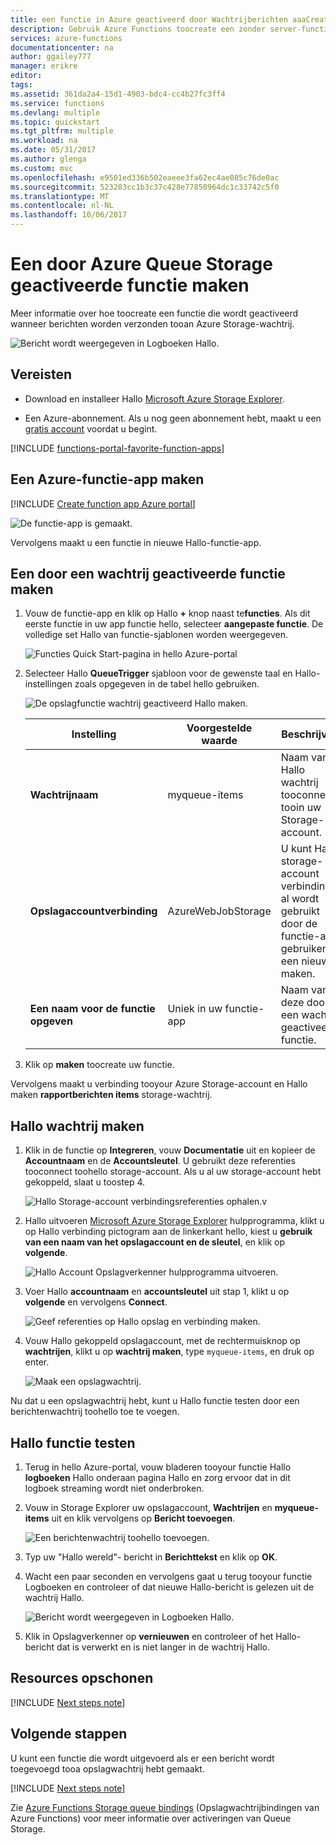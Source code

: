 ```yaml
---
title: een functie in Azure geactiveerd door Wachtrijberichten aaaCreate | Microsoft Docs
description: Gebruik Azure Functions toocreate een zonder server-functie die wordt opgeroepen door een berichten verzonden tooan Azure Storage-wachtrij.
services: azure-functions
documentationcenter: na
author: ggailey777
manager: erikre
editor: 
tags: 
ms.assetid: 361da2a4-15d1-4903-bdc4-cc4b27fc3ff4
ms.service: functions
ms.devlang: multiple
ms.topic: quickstart
ms.tgt_pltfrm: multiple
ms.workload: na
ms.date: 05/31/2017
ms.author: glenga
ms.custom: mvc
ms.openlocfilehash: e9501ed336b502eaeee3fa62ec4ae085c76de0ac
ms.sourcegitcommit: 523283cc1b3c37c428e77850964dc1c33742c5f0
ms.translationtype: MT
ms.contentlocale: nl-NL
ms.lasthandoff: 10/06/2017
---
```

# <a name="create-a-function-triggered-by-azure-queue-storage"></a>Een door Azure Queue Storage geactiveerde functie maken

Meer informatie over hoe toocreate een functie die wordt geactiveerd wanneer berichten worden verzonden tooan Azure Storage-wachtrij.

![Bericht wordt weergegeven in Logboeken Hallo.](./media/functions-create-storage-queue-triggered-function/function-app-in-portal-editor.png)

## <a name="prerequisites"></a>Vereisten

- Download en installeer Hallo [Microsoft Azure Storage Explorer](http://storageexplorer.com/).

- Een Azure-abonnement. Als u nog geen abonnement hebt, maakt u een [gratis account](https://azure.microsoft.com/free/?WT.mc_id=A261C142F) voordat u begint.

[!INCLUDE [functions-portal-favorite-function-apps](../../includes/functions-portal-favorite-function-apps.md)]

## <a name="create-an-azure-function-app"></a>Een Azure-functie-app maken

[!INCLUDE [Create function app Azure portal](../../includes/functions-create-function-app-portal.md)]

![De functie-app is gemaakt.](./media/functions-create-first-azure-function/function-app-create-success.png)

Vervolgens maakt u een functie in nieuwe Hallo-functie-app.

<a name="create-function"></a>

## <a name="create-a-queue-triggered-function"></a>Een door een wachtrij geactiveerde functie maken

1. Vouw de functie-app en klik op Hallo  **+**  knop naast te**functies**. Als dit eerste functie in uw app functie hello, selecteer **aangepaste functie**. De volledige set Hallo van functie-sjablonen worden weergegeven.

    ![Functies Quick Start-pagina in hello Azure-portal](./media/functions-create-storage-queue-triggered-function/add-first-function.png)

2. Selecteer Hallo **QueueTrigger** sjabloon voor de gewenste taal en Hallo-instellingen zoals opgegeven in de tabel hello gebruiken.

    ![De opslagfunctie wachtrij geactiveerd Hallo maken.](./media/functions-create-storage-queue-triggered-function/functions-create-queue-storage-trigger-portal.png)
    
    | Instelling | Voorgestelde waarde | Beschrijving |
    |---|---|---|
    | **Wachtrijnaam**   | myqueue-items    | Naam van Hallo wachtrij tooconnect tooin uw Storage-account. |
    | **Opslagaccountverbinding** | AzureWebJobStorage | U kunt Hallo storage-account verbinding is al wordt gebruikt door de functie-app gebruiken of een nieuwe maken.  |
    | **Een naam voor de functie opgeven** | Uniek in uw functie-app | Naam van deze door een wachtrij geactiveerde functie. |

3. Klik op **maken** toocreate uw functie.

Vervolgens maakt u verbinding tooyour Azure Storage-account en Hallo maken **rapportberichten items** storage-wachtrij.

## <a name="create-hello-queue"></a>Hallo wachtrij maken

1. Klik in de functie op **Integreren**, vouw **Documentatie** uit en kopieer de **Accountnaam** en de **Accountsleutel**. U gebruikt deze referenties tooconnect toohello storage-account. Als u al uw storage-account hebt gekoppeld, slaat u toostep 4.

    ![Hallo Storage-account verbindingsreferenties ophalen.](./media/functions-create-storage-queue-triggered-function/functions-storage-account-connection.png)v

1. Hallo uitvoeren [Microsoft Azure Storage Explorer](http://storageexplorer.com/) hulpprogramma, klikt u op Hallo verbinding pictogram aan de linkerkant hello, kiest u **gebruik van een naam van het opslagaccount en de sleutel**, en klik op **volgende**.

    ![Hallo Account Opslagverkenner hulpprogramma uitvoeren.](./media/functions-create-storage-queue-triggered-function/functions-storage-manager-connect-1.png)

1. Voer Hallo **accountnaam** en **accountsleutel** uit stap 1, klikt u op **volgende** en vervolgens **Connect**.

    ![Geef referenties op Hallo opslag en verbinding maken.](./media/functions-create-storage-queue-triggered-function/functions-storage-manager-connect-2.png)

1. Vouw Hallo gekoppeld opslagaccount, met de rechtermuisknop op **wachtrijen**, klikt u op **wachtrij maken**, type `myqueue-items`, en druk op enter.

    ![Maak een opslagwachtrij.](./media/functions-create-storage-queue-triggered-function/functions-storage-manager-create-queue.png)

Nu dat u een opslagwachtrij hebt, kunt u Hallo functie testen door een berichtenwachtrij toohello toe te voegen.

## <a name="test-hello-function"></a>Hallo functie testen

1. Terug in hello Azure-portal, vouw bladeren tooyour functie Hallo **logboeken** Hallo onderaan pagina Hallo en zorg ervoor dat in dit logboek streaming wordt niet onderbroken.

1. Vouw in Storage Explorer uw opslagaccount, **Wachtrijen** en **myqueue-items** uit en klik vervolgens op **Bericht toevoegen**.

    ![Een berichtenwachtrij toohello toevoegen.](./media/functions-create-storage-queue-triggered-function/functions-storage-manager-add-message.png)

1. Typ uw "Hallo wereld"- bericht in **Berichttekst** en klik op **OK**.

1. Wacht een paar seconden en vervolgens gaat u terug tooyour functie Logboeken en controleer of dat nieuwe Hallo-bericht is gelezen uit de wachtrij Hallo.

    ![Bericht wordt weergegeven in Logboeken Hallo.](./media/functions-create-storage-queue-triggered-function/functions-queue-storage-trigger-view-logs.png)

1. Klik in Opslagverkenner op **vernieuwen** en controleer of het Hallo-bericht dat is verwerkt en is niet langer in de wachtrij Hallo.

## <a name="clean-up-resources"></a>Resources opschonen

[!INCLUDE [Next steps note](../../includes/functions-quickstart-cleanup.md)]

## <a name="next-steps"></a>Volgende stappen

U kunt een functie die wordt uitgevoerd als er een bericht wordt toegevoegd tooa opslagwachtrij hebt gemaakt.

[!INCLUDE [Next steps note](../../includes/functions-quickstart-next-steps.md)]

Zie [Azure Functions Storage queue bindings](functions-bindings-storage-queue.md) (Opslagwachtrijbindingen van Azure Functions) voor meer informatie over activeringen van Queue Storage.
